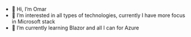 - 👋 Hi, I’m Omar
- 👀 I’m interested in all types of technologies, currently I have more focus in Microsoft stack
- 🌱 I’m currently learning Blazor and all I can for Azure

<!---
janus78/janus78 is a ✨ special ✨ repository because its `README.md` (this file) appears on your GitHub profile.
You can click the Preview link to take a look at your changes.
--->
